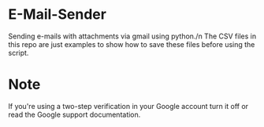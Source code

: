 # E-Mail-Sender
Sending e-mails with attachments via gmail using python./n
The CSV files in this repo are just examples to show how to save these files before using the script.
# Note
If you're using a two-step verification in your Google account turn it off or read the Google support documentation.
